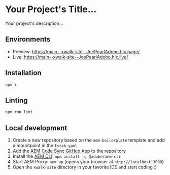 # Your Project's Title...
Your project's description...

## Environments
- Preview: https://main--xwalk-site--JoePearlAdobe.hlx.page/
- Live: https://main--xwalk-site--JoePearlAdobe.hlx.live/

## Installation

```sh
npm i
```

## Linting

```sh
npm run lint
```

## Local development

1. Create a new repository based on the `aem-boilerplate` template and add a mountpoint in the `fstab.yaml`
1. Add the [AEM Code Sync GitHub App](https://github.com/apps/aem-code-sync) to the repository
1. Install the [AEM CLI](https://github.com/adobe/helix-cli): `npm install -g @adobe/aem-cli`
1. Start AEM Proxy: `aem up` (opens your browser at `http://localhost:3000`)
1. Open the `xwalk-site` directory in your favorite IDE and start coding :)
